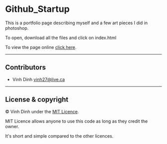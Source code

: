 # Github_Startup

This is a portfolio page describing myself and a few art pieces I did in photoshop.

To open, download all the files and click on index.html

To view the page online [click here](https://vinhtagecoder.github.io/Github_Startup/).

---

## Contributors

- Vinh Dinh <vinh27@live.ca>

---

## License & copyright

© Vinh Dinh under the [MIT Licence](LICENSE).

MIT Licence allows anyone to use this code as long as they credit the owner.

It's short and simple compared to the other licences.


